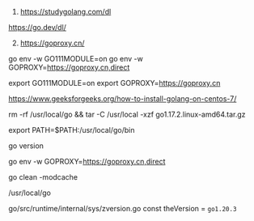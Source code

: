 1.  https://studygolang.com/dl

https://go.dev/dl/

2.  https://goproxy.cn/

go env -w GO111MODULE=on
go env -w GOPROXY=https://goproxy.cn,direct

export GO111MODULE=on
export GOPROXY=https://goproxy.cn





https://www.geeksforgeeks.org/how-to-install-golang-on-centos-7/

rm -rf /usr/local/go && tar -C /usr/local -xzf go1.17.2.linux-amd64.tar.gz

export PATH=$PATH:/usr/local/go/bin

go version

go env -w GOPROXY=https://goproxy.cn,direct



go clean -modcache


/usr/local/go

go/src/runtime/internal/sys/zversion.go
const theVersion = `go1.20.3`

